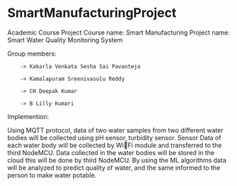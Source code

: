 # SmartManufacturingProject

Academic Course Project
Course name: Smart Manufacturing
Project name: Smart Water Quality Monitoring System

Group members:

        -> Kakarla Venkata Sesha Sai Pavanteja

        -> Kamalapuram Sreenivasulu Reddy

        -> CH Deepak Kumar

        -> B Lilly Kumari 

Implemention: 

   Using MQTT protocol, data of two water samples from two different water bodies will be collected using pH sensor, turbidity sensor.
Sensor Data of each water body will be collected by WiFi module and transferred to the third NodeMCU. Data collected in the water bodies 
will be stored in the cloud this will be done by third NodeMCU. By using the ML algorithms data will be analyzed to predict quality of water, 
and the same informed to the person to make water potable.
